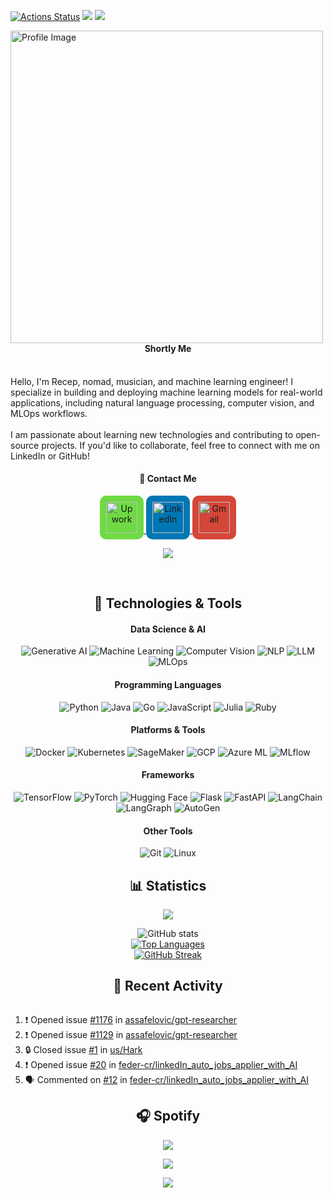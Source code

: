 [![Actions Status](https://github.com/us/us/workflows/update-gh-activity/badge.svg)](https://github.com/us/us/actions)
![](https://visitor-badge.glitch.me/badge?page_id=us.us)
![](https://komarev.com/ghpvc/?us=us&style=plastic&color=green)


<p>
  <img src="https://github.com/user-attachments/assets/c4633ba9-8bc6-4eb7-a8dc-24de84b2e1f2" alt="Profile Image" width="500px" align="left" style="margin-right: 20px;" />
  <h4 align="center">Shortly Me</h4>
  <br/>  
  Hello, I'm Recep, nomad, musician, and machine learning engineer! I specialize in building and deploying machine learning models for real-world applications, including natural language processing, computer vision, and MLOps workflows.
  <br/><br/>  
  I am passionate about learning new technologies and contributing to open-source projects. If you'd like to collaborate, feel free to connect with me on LinkedIn or GitHub!

  <h4 align="center">📧 Contact Me</h4>
<p align="center">
  <a href="https://www.upwork.com/freelancers/~01b6b5e5b6c1234567">
    <img alt="Upwork" width="50px" src="https://github.com/user-attachments/assets/5e55d17f-8afd-468c-8cd4-5054385970df" style="background-color:#6fda44; padding:10px; border-radius:10px;" />
  </a>
  <a href="https://www.linkedin.com/in/recepahmetsaritekin">
    <img alt="LinkedIn" width="50px" src="https://upload.wikimedia.org/wikipedia/commons/c/ca/LinkedIn_logo_initials.png" style="background-color:#0077B5; padding:10px; border-radius:10px;" />
  </a>
  <a href="mailto:rahmetsaritekin@gmail.com">
    <img alt="Gmail" width="50px" src="https://upload.wikimedia.org/wikipedia/commons/4/4e/Gmail_Icon.png" style="background-color:#D44638; padding:10px; border-radius:10px;" />
  </a>
  <p align="center">
  <img src="https://capsule-render.vercel.app/api?type=waving&color=gradient&height=60&section=footer"/>
</p>
</p>
</p>
<br clear="left"/>

<h2 align="center">🔧 Technologies & Tools</h2>
<h4 align="center">Data Science & AI</h4>
<p align="center">
  <img alt="Generative AI" src="https://img.shields.io/badge/Generative%20AI-FF5733?style=for-the-badge&logo=artstation&logoColor=white" />
  <img alt="Machine Learning" src="https://img.shields.io/badge/Machine%20Learning-4CAF50?style=for-the-badge&logo=python&logoColor=white" />
  <img alt="Computer Vision" src="https://img.shields.io/badge/Computer%20Vision-2196F3?style=for-the-badge&logo=opencv&logoColor=white" />
  <img alt="NLP" src="https://img.shields.io/badge/NLP-9C27B0?style=for-the-badge&logo=natural-language-processing&logoColor=white" />
  <img alt="LLM" src="https://img.shields.io/badge/LLM-FF5733?style=for-the-badge&logoColor=white" />
  <img alt="MLOps" src="https://img.shields.io/badge/MLOps-FF9800?style=for-the-badge&logo=docker&logoColor=white" />
</p>

<h4 align="center">Programming Languages</h4>
<p align="center">
  <img alt="Python" src="https://img.shields.io/badge/Python-3776AB?style=for-the-badge&logo=python&logoColor=white" />
  <img alt="Java" src="https://img.shields.io/badge/Java-007396?style=for-the-badge&logo=java&logoColor=white" />
  <img alt="Go" src="https://img.shields.io/badge/Go-00ADD8?style=for-the-badge&logo=go&logoColor=white" />
  <img alt="JavaScript" src="https://img.shields.io/badge/JavaScript-F7DF1E?style=for-the-badge&logo=javascript&logoColor=black" />
  <img alt="Julia" src="https://img.shields.io/badge/Julia-9558B2?style=for-the-badge&logo=julia&logoColor=white" />
  <img alt="Ruby" src="https://img.shields.io/badge/Ruby-CC342D?style=for-the-badge&logo=ruby&logoColor=white" />
</p>

<h4 align="center">Platforms & Tools</h4>
<p align="center">
  <img alt="Docker" src="https://img.shields.io/badge/Docker-46a2f1?style=for-the-badge&logo=docker&logoColor=white" />
  <img alt="Kubernetes" src="https://img.shields.io/badge/Kubernetes-326CE5?style=for-the-badge&logo=kubernetes&logoColor=white" />
  <img alt="SageMaker" src="https://img.shields.io/badge/SageMaker-232F3E?style=for-the-badge&logo=amazon-aws&logoColor=white" />
  <img alt="GCP" src="https://img.shields.io/badge/GCP-4285F4?style=for-the-badge&logo=google-cloud&logoColor=white" />
  <img alt="Azure ML" src="https://img.shields.io/badge/Azure%20ML-0078D4?style=for-the-badge&logo=microsoft-azure&logoColor=white" />
  <img alt="MLflow" src="https://img.shields.io/badge/MLflow-0194E2?style=for-the-badge&logo=mlflow&logoColor=white" />
</p>

<h4 align="center">Frameworks</h4>
<p align="center">
  <img alt="TensorFlow" src="https://img.shields.io/badge/TensorFlow-FF6F00?style=for-the-badge&logo=tensorflow&logoColor=white" />
  <img alt="PyTorch" src="https://img.shields.io/badge/PyTorch-EE4C2C?style=for-the-badge&logo=pytorch&logoColor=white" />
  <img alt="Hugging Face" src="https://img.shields.io/badge/Hugging%20Face-FE5196?style=for-the-badge&logo=huggingface&logoColor=black" />
  <img alt="Flask" src="https://img.shields.io/badge/Flask-000000?style=for-the-badge&logo=flask&logoColor=white" />
  <img alt="FastAPI" src="https://img.shields.io/badge/FastAPI-009688?style=for-the-badge&logo=fastapi&logoColor=white" />
  <img alt="LangChain" src="https://img.shields.io/badge/LangChain-FF6F00?style=for-the-badge&logo=langchain&logoColor=white" />
  <img alt="LangGraph" src="https://img.shields.io/badge/LangGraph-FFC107?style=for-the-badge&logo=langgraph&logoColor=white" />
  <img alt="AutoGen" src="https://img.shields.io/badge/AutoGen-4CAF50?style=for-the-badge&logo=autogen&logoColor=white" />
</p>

<h4 align="center">Other Tools</h4>
<p align="center">
  <img alt="Git" src="https://img.shields.io/badge/Git-F05032?style=for-the-badge&logo=git&logoColor=white" />
  <img alt="Linux" src="https://img.shields.io/badge/Linux-FCC624?style=for-the-badge&logo=linux&logoColor=black" />
</p>

<h2 align="center">📊 Statistics</h2>
<p align="center">
  <img src="https://github-profile-trophy.vercel.app/?username=us&theme=onedark&column=-1" />
</p>

<p align="center">
  <img alt="GitHub stats" src="https://github-readme-stats.vercel.app/api?username=us&show_icons=true&title_color=ffc857&icon_color=8ac926&text_color=daf7dc&bg_color=151515&hide=issues&count_private=true&include_all_commits=true" />
  <br/>
  <a href="https://github.com/anuraghazra/github-readme-stats">
    <img alt="Top Languages" src="https://github-readme-stats.vercel.app/api/top-langs/?username=us&layout=compact&text_color=daf7dc&bg_color=151515&hide=css,html,php" />
  </a>
  <br/>
  <a href="https://git.io/streak-stats">
    <img alt="GitHub Streak" src="https://github-readme-streak-stats.herokuapp.com/?user=us&theme=dark" />
  </a>
</p>

<h2 align="center">📝 Recent Activity</h2>
<!-- <p align="center"> -->
<img alt="" src="https://github-readme-activity-graph.vercel.app/graph?username=us&theme=github-dark-dimmed&custom_title=us%20Activity%20Graph&hide_border=true" />
<!-- </p> -->

<!--START_SECTION:activity-->
1. ❗ Opened issue [#1176](https://github.com/assafelovic/gpt-researcher/issues/1176) in [assafelovic/gpt-researcher](https://github.com/assafelovic/gpt-researcher)
2. ❗ Opened issue [#1129](https://github.com/assafelovic/gpt-researcher/issues/1129) in [assafelovic/gpt-researcher](https://github.com/assafelovic/gpt-researcher)
3. 🔒 Closed issue [#1](https://github.com/us/Hark/issues/1) in [us/Hark](https://github.com/us/Hark)
4. ❗ Opened issue [#20](https://github.com/feder-cr/linkedIn_auto_jobs_applier_with_AI/issues/20) in [feder-cr/linkedIn_auto_jobs_applier_with_AI](https://github.com/feder-cr/linkedIn_auto_jobs_applier_with_AI)
5. 🗣 Commented on [#12](https://github.com/feder-cr/linkedIn_auto_jobs_applier_with_AI/issues/12#issuecomment-2284287344) in [feder-cr/linkedIn_auto_jobs_applier_with_AI](https://github.com/feder-cr/linkedIn_auto_jobs_applier_with_AI)
<!--END_SECTION:activity-->

<h2 align="center">🎧 Spotify</h2>
<p align="center">
  <img src="https://spotify-github-profile.kittinanx.com/api/view?uid=g1ms5i2iyvgx9ilnwmygth5xq&cover_image=true&theme=default&show_offline=false&background_color=121212&interchange=false&bar_color=53b14f&bar_color_cover=false">
</p>
<p align="center">
  <img src="https://spotify-recently-played-readme.vercel.app/api?user=g1ms5i2iyvgx9ilnwmygth5xq">
</p>

<p align="center">
  <img src="https://capsule-render.vercel.app/api?type=waving&color=gradient&height=60&section=footer"/>
</p>
